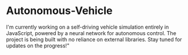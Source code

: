 # Autonomous-Vehicle
I'm currently working on a self-driving vehicle simulation entirely in JavaScript, powered by a neural network for autonomous control. The project is being built with no reliance on external libraries. Stay tuned for updates on the progress!"
